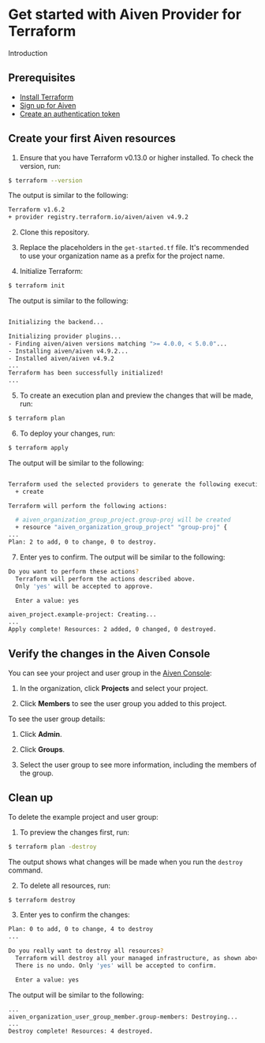 # Get started with Aiven Provider for Terraform 

Introduction


 

## Prerequisites

* [Install Terraform](https://www.terraform.io/downloads)
* [Sign up for Aiven](https://console.aiven.io/signup?utm_source=github&utm_medium=organic&utm_campaign=devportal&utm_content=repo)
* [Create an authentication token](https://docs.aiven.io/docs/platform/howto/create_authentication_token.html)

## Create your first Aiven resources

1. Ensure that you have Terraform v0.13.0 or higher installed. To check the version, run:  

```sh
$ terraform --version 
```

The output is similar to the following:

```sh
Terraform v1.6.2
+ provider registry.terraform.io/aiven/aiven v4.9.2
```

2. Clone this repository.

3. Replace the placeholders in the `get-started.tf` file. It's recommended to use your organization name as a prefix for the project name.

4. Initialize Terraform:

```sh
$ terraform init
```

The output is similar to the following:

```sh

Initializing the backend...

Initializing provider plugins...
- Finding aiven/aiven versions matching ">= 4.0.0, < 5.0.0"...
- Installing aiven/aiven v4.9.2...
- Installed aiven/aiven v4.9.2
...
Terraform has been successfully initialized!
...
```

5. To create an execution plan and preview the changes that will be made, run:

```sh
$ terraform plan

```

6. To deploy your changes, run:

```sh
$ terraform apply 
```

The output will be similar to the following:
```sh

Terraform used the selected providers to generate the following execution plan. Resource actions are indicated with the following symbols:
  + create

Terraform will perform the following actions:

  # aiven_organization_group_project.group-proj will be created
  + resource "aiven_organization_group_project" "group-proj" {
...
Plan: 2 to add, 0 to change, 0 to destroy.
```

7. Enter yes to confirm. The output will be similar to the following:

```sh
Do you want to perform these actions?
  Terraform will perform the actions described above.
  Only 'yes' will be accepted to approve.

  Enter a value: yes

aiven_project.example-project: Creating...
...
Apply complete! Resources: 2 added, 0 changed, 0 destroyed.
```

## Verify the changes in the Aiven Console 

You can see your project and user group in the [Aiven Console](https://console.aiven.io/):

1. In the organization, click **Projects** and select your project.

2. Click **Members** to see the user group you added to this project.


To see the user group details:

1. Click **Admin**. 

2. Click **Groups**. 

3. Select the user group to see more information, including the members of the group.


## Clean up

To delete the example project and user group:

1. To preview the changes first, run:

```sh
$ terraform plan -destroy 
```

The output shows what changes will be made when you run the `destroy` command.

2. To delete all resources, run:

```sh
$ terraform destroy 
```

3. Enter yes to confirm the changes:

```sh
Plan: 0 to add, 0 to change, 4 to destroy
...

Do you really want to destroy all resources?
  Terraform will destroy all your managed infrastructure, as shown above.
  There is no undo. Only 'yes' will be accepted to confirm.

  Enter a value: yes
```

The output will be similar to the following:

```sh
...
aiven_organization_user_group_member.group-members: Destroying...
...
Destroy complete! Resources: 4 destroyed.
```
